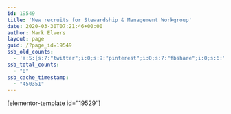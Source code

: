 ```yaml
---
id: 19549
title: 'New recruits for Stewardship & Management Workgroup'
date: 2020-03-30T07:21:46+00:00
author: Mark Elvers
layout: page
guid: /?page_id=19549
ssb_old_counts:
  - 'a:5:{s:7:"twitter";i:0;s:9:"pinterest";i:0;s:7:"fbshare";i:0;s:6:"reddit";i:0;s:6:"tumblr";N;}'
ssb_total_counts:
  - "0"
ssb_cache_timestamp:
  - "450351"
---
```

[elementor-template id=&#8221;19529&#8243;]
